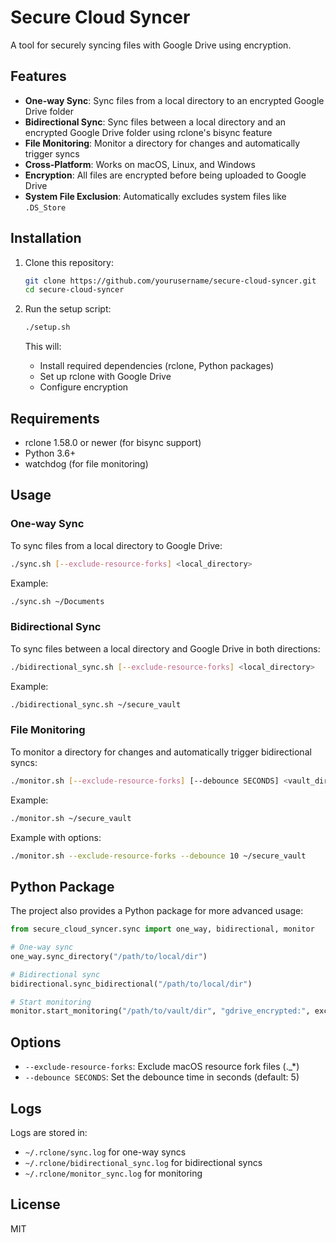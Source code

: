 # Secure Cloud Syncer

A tool for securely syncing files with Google Drive using encryption.

## Features

- **One-way Sync**: Sync files from a local directory to an encrypted Google Drive folder
- **Bidirectional Sync**: Sync files between a local directory and an encrypted Google Drive folder using rclone's bisync feature
- **File Monitoring**: Monitor a directory for changes and automatically trigger syncs
- **Cross-Platform**: Works on macOS, Linux, and Windows
- **Encryption**: All files are encrypted before being uploaded to Google Drive
- **System File Exclusion**: Automatically excludes system files like `.DS_Store`

## Installation

1. Clone this repository:
   ```bash
   git clone https://github.com/yourusername/secure-cloud-syncer.git
   cd secure-cloud-syncer
   ```

2. Run the setup script:
   ```bash
   ./setup.sh
   ```

   This will:
   - Install required dependencies (rclone, Python packages)
   - Set up rclone with Google Drive
   - Configure encryption

## Requirements

- rclone 1.58.0 or newer (for bisync support)
- Python 3.6+
- watchdog (for file monitoring)

## Usage

### One-way Sync

To sync files from a local directory to Google Drive:

```bash
./sync.sh [--exclude-resource-forks] <local_directory>
```

Example:
```bash
./sync.sh ~/Documents
```

### Bidirectional Sync

To sync files between a local directory and Google Drive in both directions:

```bash
./bidirectional_sync.sh [--exclude-resource-forks] <local_directory>
```

Example:
```bash
./bidirectional_sync.sh ~/secure_vault
```

### File Monitoring

To monitor a directory for changes and automatically trigger bidirectional syncs:

```bash
./monitor.sh [--exclude-resource-forks] [--debounce SECONDS] <vault_directory>
```

Example:
```bash
./monitor.sh ~/secure_vault
```

Example with options:
```bash
./monitor.sh --exclude-resource-forks --debounce 10 ~/secure_vault
```

## Python Package

The project also provides a Python package for more advanced usage:

```python
from secure_cloud_syncer.sync import one_way, bidirectional, monitor

# One-way sync
one_way.sync_directory("/path/to/local/dir")

# Bidirectional sync
bidirectional.sync_bidirectional("/path/to/local/dir")

# Start monitoring
monitor.start_monitoring("/path/to/vault/dir", "gdrive_encrypted:", exclude_patterns, 5.0, "/path/to/log/file")
```

## Options

- `--exclude-resource-forks`: Exclude macOS resource fork files (._*)
- `--debounce SECONDS`: Set the debounce time in seconds (default: 5)

## Logs

Logs are stored in:
- `~/.rclone/sync.log` for one-way syncs
- `~/.rclone/bidirectional_sync.log` for bidirectional syncs
- `~/.rclone/monitor_sync.log` for monitoring

## License

MIT 
